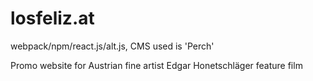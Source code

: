 # losfeliz.at

<p>webpack/npm/react.js/alt.js, CMS used is 'Perch'</p>
<p>Promo website for Austrian fine artist Edgar Honetschläger feature film</p>
